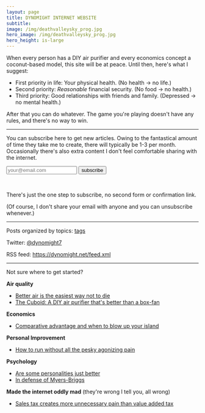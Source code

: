 ```yaml
---
layout: page
title: DYNOMIGHT INTERNET WEBSITE
subtitle: 
image: /img/deathvalleysky_prog.jpg
hero_image: /img/deathvalleysky_prog.jpg
hero_height: is-large
---
```


When every person has a DIY air purifier and every economics concept a coconut-based model, this site will be at peace. Until then, here's what I suggest:

* First priority in life: Your physical health. (No health → no life.)
* Second priority: *Reasonable* financial security. (No food → no health.)
* Third priority: Good relationships with friends and family. (Depressed → no mental health.)

After that you can do whatever. The game you're playing doesn't have any rules, and there's no way to win.

---

You can subscribe here to get new articles. Owing to the fantastical amount of time they take me to create, there will typically be 1-3 per month. Occasionally there's also extra content I don't feel comfortable sharing with the internet.

<form action="https://formsubmit.co/4a18e703496d7ca33c417b1bf528ad9d" method="POST">
<input type="hidden" name="_subject" value="SUBSCRIBE SUB" /> 
<input type="email" name="text" placeholder="your@email.com" /> 
<input type="hidden" name="_next" value="https://dynomight.net/subscribe_success.html" /> 
<input type="hidden" name="_captcha" value="false">
<input type="hidden" name="_url" value="https://dynomight.net/"> 
<button type="submit" style="cursor:pointer;">subscribe</button> 
</form>

<br>

There's just the one step to subscribe, no second form or confirmation link.

(Of course, I don't share your email with anyone and you can unsubscribe whenever.)

---

Posts organized by topics: [tags](/tags)

Twitter: [@dynomight7](https://twitter.com/dynomight7)

RSS feed: <https://dynomight.net/feed.xml>

<!-- <form action="https://formsubmit.co/4a18e703496d7ca33c417b1bf528ad9d" method="POST">Mailing list: 
<input type="hidden" name="_subject" value="SUBSCRIBE0" /> 
<input type="text" name="text" placeholder="your@email.com" style="font-family:monospace;" /> 
<input type="hidden" name="_next" value="https://dynomight.net/subscribe_success.html" /> 
<input type="hidden" name="_captcha" value="false">
<input type="hidden" name="_url" value="https://dynomight.net/"> 
<button type="submit" class="headerfont">SUBSCRIBE AND DONE</button> 
</form> -->

---

Not sure where to get started?

**Air quality**
* [Better air is the easiest way not to die](/air)
* [The Cuboid: A DIY air purifier that's better than a box-fan](better-DIY-air-purifier.html)

**Economics**
* [Comparative advantage and when to blow up your island](2020/09/11/comparative-advantage-and-when-to-blow-up-your-island/)

**Personal Improvement**
* [How to run without all the pesky agonizing pain](2021/01/25/how-to-run-without-all-the-agonizing-pain/)

**Psychology**
* [Are some personalities just better](/better-personalities)
* [In defense of Myers-Briggs](/in-defense-of-myers-briggs.html)

**Made the internet oddly mad** (they're wrong I tell you, all wrong)
* [Sales tax creates more unnecessary pain than value added tax](2020/12/09/sales-tax-creates-more-unnecessary-pain-than-value-added-tax/)

<!-- Most popular:
* [Better air is the easiest way not to die](/air)
* [The Cuboid: A DIY air purifier that's better than a box-fan](better-DIY-air-purifier.html)
* [How to run without all the pesky agonizing pain](2021/01/25/how-to-run-without-all-the-agonizing-pain/)
* [What happens if you don't fill out that ethnicity form?](2021/01/15/eeo/)
* [Experiments on a $50 DIY air purifier you can make in 30s](2020/12/15/some-real-data-on-a-DIY-box-fan-air-purifier/)
* [What happens if you drink acetone?](2020/09/14/what-happens-if-you-drink-acetone/) (please don't)
* [Comparative advantage and when to blow up your island](2020/09/11/comparative-advantage-and-when-to-blow-up-your-island/)
* [In defense of Myers-Briggs](/in-defense-of-myers-briggs.html)

Not popular, but I wish they were:
* [What I learned from reading about writing](2021/02/07/writing-as-a-craft/)
* [Why I'm skeptical of universal basic income](2020/12/03/why-im-skeptical-of-UBI/)

Most hated (they're wrong I tell you, all wrong):
* [Sales tax creates more unnecessary pain than value added tax](2020/12/09/sales-tax-creates-more-unnecessary-pain-than-value-added-tax/) -->